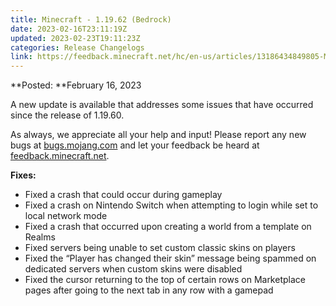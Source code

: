 ```yaml
---
title: Minecraft - 1.19.62 (Bedrock)
date: 2023-02-16T23:11:19Z
updated: 2023-02-23T19:11:23Z
categories: Release Changelogs
link: https://feedback.minecraft.net/hc/en-us/articles/13186434849805-Minecraft-1-19-62-Bedrock
---
```


**Posted: **February 16, 2023

A new update is available that addresses some issues that have occurred since the release of 1.19.60.

As always, we appreciate all your help and input! Please report any new bugs at [bugs.mojang.com](https://bugs.mojang.com/) and let your feedback be heard at [feedback.minecraft.net](https://feedback.minecraft.net/).  
  

**Fixes:**

- Fixed a crash that could occur during gameplay
- Fixed a crash on Nintendo Switch when attempting to login while set to local network mode
- Fixed a crash that occurred upon creating a world from a template on Realms
- Fixed servers being unable to set custom classic skins on players
- Fixed the “Player has changed their skin” message being spammed on dedicated servers when custom skins were disabled
- Fixed the cursor returning to the top of certain rows on Marketplace pages after going to the next tab in any row with a gamepad
